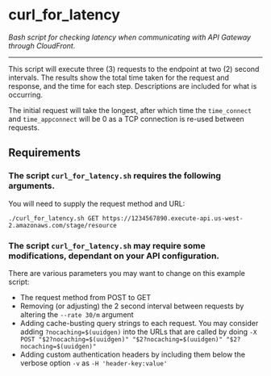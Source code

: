 # curl_for_latency

_Bash script for checking latency when communicating with API Gateway through CloudFront._

---

This script will execute three (3) requests to the endpoint at two (2) second intervals. The results show the total time taken for the request and response, and the time for each step. Descriptions are included for what is occurring.

The initial request will take the longest, after which time the `time_connect` and `time_appconnect` will be 0 as a TCP connection is re-used between requests.

## Requirements

### The script `curl_for_latency.sh` requires the following arguments.

You will need to supply the request method and URL:

```
./curl_for_latency.sh GET https://1234567890.execute-api.us-west-2.amazonaws.com/stage/resource
```

### The script `curl_for_latency.sh` may require some modifications, dependant on your API configuration.

There are various parameters you may want to change on this example script:

- The request method from POST to GET
- Removing (or adjusting) the 2 second interval between requests by altering the `--rate 30/m` argument
- Adding cache-busting query strings to each request. You may consider adding `?nocaching=$(uuidgen)` into the URLs that are called by doing `-X POST "$2?nocaching=$(uuidgen)" "$2?nocaching=$(uuidgen)" "$2?nocaching=$(uuidgen)"`
- Adding custom authentication headers by including them below the verbose option `-v` as `-H 'header-key:value'`
